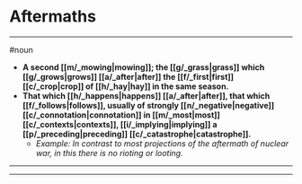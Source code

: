 # Aftermaths
---
#noun
- **A second [[m/_mowing|mowing]]; the [[g/_grass|grass]] which [[g/_grows|grows]] [[a/_after|after]] the [[f/_first|first]] [[c/_crop|crop]] of [[h/_hay|hay]] in the same season.**
- **That which [[h/_happens|happens]] [[a/_after|after]], that which [[f/_follows|follows]], usually of strongly [[n/_negative|negative]] [[c/_connotation|connotation]] in [[m/_most|most]] [[c/_contexts|contexts]], [[i/_implying|implying]] a [[p/_preceding|preceding]] [[c/_catastrophe|catastrophe]].**
	- _Example: In contrast to most projections of the aftermath of nuclear war, in this there is no rioting or looting._
---
---
